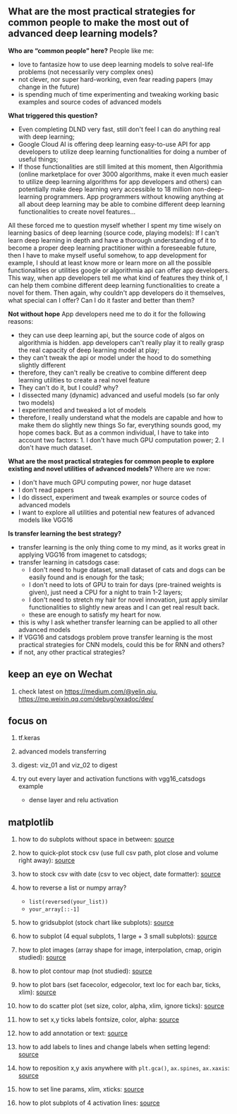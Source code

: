 ## What are the most practical strategies for common people to make the most out of advanced deep learning models?
**Who are “common people” here?**
People like me:
- love to fantasize how to use deep learning models to solve real-life problems (not necessarily very complex ones)
- not clever, nor super hard-working, even fear reading papers (may change in the future)
- is spending much of time experimenting and tweaking working basic examples and source codes of advanced models

**What triggered this question?**
- Even completing DLND very fast, still don't feel I can do anything real with deep learning;
- Google Cloud AI is offering deep learning easy-to-use API for app developers to utilize deep learning functionalities for doing a number of useful things;
- If those functionalities are still limited at this moment, then Algorithmia (online marketplace for over 3000 algorithms, make it even much easier to utilize deep learning algorithms for app developers and others) can potentially make deep learning very accessible to 18 million non-deep-learning programmers. App programmers without knowing anything at all about deep learning may be able to combine different deep learning functionalities to create novel features...

All these forced me to question myself whether I spent my time wisely on learning basics of deep learning (source code, playing models): If I can't learn deep learning in depth and have a thorough understanding of it to become a proper deep learning practitioner within a foreseeable future, then I have to make myself useful somehow, to app development for example, I should at least know more or learn more on all the possible functionalities or utilities google or algorithmia api can offer app developers. This way, when app developers tell me what kind of features they think of, I can help them combine different deep learning functionalities to create a novel for them. Then again, why couldn't app developers do it themselves, what special can I offer? Can I do it faster and better than them?

**Not without hope**
App developers need me to do it for the following reasons:
- they can use deep learning api, but the source code of algos on algorithmia is hidden. app developers can't really play it to really grasp the real capacity of deep learning model at play;
- they can't tweak the api or model under the hood to do something slightly different
- therefore, they can't really be creative to combine different deep learning utilities to create a real novel feature
- They can't do it, but I could? why?
- I dissected many (dynamic) advanced and useful models (so far only two models)
- I experimented and tweaked a lot of models
- therefore, I really understand what the models are capable and how to make them do slightly new things
So far, everything sounds good, my hope comes back. But as a common individual, I have to take into account two factors: 1. I don't have much GPU computation power; 2. I don't have much dataset.

**What are the most practical strategies for common people to explore existing and novel utilities of advanced models?**
Where are we now:
- I don't have much GPU computing power, nor huge dataset
- I don't read papers
- I do dissect, experiment and tweak examples or source codes of advanced models
- I want to explore all utilities and potential new features of advanced models like VGG16

**Is transfer learning the best strategy?**
- transfer learning is the only thing come to my mind, as it works great in applying VGG16 from imagenet to catsdogs;
- transfer learning in catsdogs case:
	- I don't need to huge dataset, small dataset of cats and dogs can be easily found and is enough for the task;
	- I don't need to lots of GPU to train for days (pre-trained weights is given), just need a CPU for a night to train 1-2 layers;
	- I don't need to stretch my hair for novel innovation, just apply similar functionalities to slightly new areas and I can get real result back.
	- these are enough to satisfy my heart for now.
- this is why I ask whether transfer learning can be applied to all other advanced models
- If VGG16 and catsdogs problem prove transfer learning is the most practical strategies for CNN models, could this be for RNN and others?
- if not, any other practical strategies?


## keep an eye on Wechat
1. check latest on https://medium.com/@yelin.qiu, https://mp.weixin.qq.com/debug/wxadoc/dev/

## focus on
1. tf.keras  
1. advanced models transferring


1. digest: viz_01 and viz_02 to digest
1. try out every layer and activation functions with vgg16_catsdogs example
	- dense layer and relu activation

## matplotlib

1. how to do subplots without space in between: [source](https://github.com/EmbraceLife/tutorials/blob/my_project/matplotlibTUT/plt16.3_subplots_no_space_between.py)

1. how to quick-plot stock csv (use full csv path, plot close and volume right away): [source](https://github.com/EmbraceLife/tutorials/blob/my_project/matplotlibTUT/plt16.2_plt_plotfile.py)

1. how to stock csv with date (csv to vec object, date formatter): [source](https://github.com/EmbraceLife/tutorials/blob/my_project/matplotlibTUT/plt16.1_date_index_formatter.py)

1. how to reverse a list or numpy array?
	- `list(reversed(your_list))`
	- `your_array[::-1]`

1. how to gridsubplot (stock chart like subplots): [source](https://github.com/EmbraceLife/tutorials/blob/my_project/matplotlibTUT/plt16_grid_subplot.py)

1. how to subplot (4 equal subplots, 1 large + 3 small subplots): [source](https://github.com/EmbraceLife/tutorials/blob/my_project/matplotlibTUT/plt15_subplot.py)

1. how to plot images (array shape for image, interpolation, cmap, origin studied): [source](https://github.com/EmbraceLife/tutorials/blob/my_project/matplotlibTUT/plt13_image.py)

1. how to plot contour map (not studied): [source](https://github.com/EmbraceLife/tutorials/blob/my_project/matplotlibTUT/plt12_contours.py)

1. how to plot bars (set facecolor, edgecolor, text loc for each bar, ticks, xlim): [source](https://github.com/EmbraceLife/tutorials/blob/my_project/matplotlibTUT/plt11_bar.py)

1. how to do scatter plot (set size, color, alpha, xlim, ignore ticks): [source](https://github.com/EmbraceLife/tutorials/blob/my_project/matplotlibTUT/plt10_scatter.py)

1. how to set x,y ticks labels fontsize, color, alpha: [source](https://github.com/EmbraceLife/tutorials/blob/my_project/matplotlibTUT/plt9_tick_visibility.py)

1. how to add annotation or text: [source](https://github.com/EmbraceLife/tutorials/blob/my_project/matplotlibTUT/plt8_annotation.py)

1. how to add labels to lines and change labels when setting legend: [source](https://github.com/EmbraceLife/tutorials/blob/my_project/matplotlibTUT/plt7_legend.py)

1. how to reposition x,y axis anywhere with `plt.gca()`, `ax.spines`, `ax.xaxis`: [source](https://github.com/EmbraceLife/tutorials/blob/my_project/matplotlibTUT/plt6_ax_setting2.py)

1. how to set line params, xlim, xticks: [source](https://github.com/EmbraceLife/tutorials/blob/my_project/matplotlibTUT/plt5_ax_setting1.py)

1. how to plot subplots of 4 activation lines: [source](https://github.com/EmbraceLife/PyTorch-Tutorial/blob/my_progress/tutorial-contents/subplots_4_activationlines.py)

